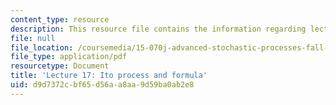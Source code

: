```yaml
---
content_type: resource
description: This resource file contains the information regarding lecture 17.
file: null
file_location: /coursemedia/15-070j-advanced-stochastic-processes-fall-2013/d9d7372cbf65d56aa8aa9d59ba0ab2e8_MIT15_070JF13_Lec17.pdf
file_type: application/pdf
resourcetype: Document
title: 'Lecture 17: Ito process and formula'
uid: d9d7372c-bf65-d56a-a8aa-9d59ba0ab2e8
---
```

